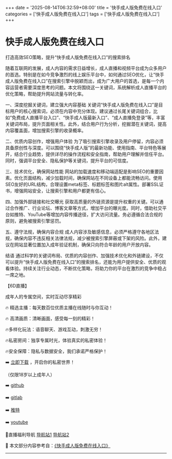 +++
date = '2025-08-14T06:32:59+08:00'
title = '快手成人版免费在线入口'
categories = ['快手成人版免费在线入口']
tags = ['快手成人版免费在线入口']
+++

# 快手成人版免费在线入口

打造高效SEO策略，提升“快手成人版免费在线入口”的搜索排名

随着互联网的发展，成人内容的需求日益增长，成人直播和视频平台成为众多用户的首选。特别是在如今竞争激烈的线上娱乐平台中，如何通过SEO优化，让“快手成人版免费在线入口”在搜索引擎中脱颖而出，成为广大用户的首选，是每一个内容运营者需要深度思考的问题。本文将围绕这一关键词，系统解析成人直播平台的优化策略，帮助提升网站流量与转化率。

一、深度挖掘关键词，建立强大内容基础
关键词“快手成人版免费在线入口”是目标用户的核心搜索词，必须在内容中充分体现。建议通过长尾关键词组合，比如“免费成人直播平台入口”、“快手成人版最新入口”、“成人直播免登录”等，丰富关键词布局，提升页面相关性。此外，结合用户行为分析，挖掘潜在关键词，提高内容覆盖面，增加搜索引擎的收录概率。

二、优质内容创作，增强用户体验
为了吸引搜索引擎收录及用户停留，内容必须具备原创性与深度。可以围绕“快手成人版”的最新功能、使用指南、平台特色等展开，结合行业趋势，提供详尽的操作流程和安全指南，帮助用户理解并信任平台。同时，强调平台安全、隐私保护等关键词，提升平台的可信度。

三、技术优化，确保网站性能
网站的加载速度和移动端适配是影响SEO的重要因素。优化页面结构，减少加载时间，确保网站在不同设备上都能流畅访问。使用SEO友好的URL结构，合理设置meta标签、标题标签和图片alt属性。部署SSL证书，增强网站安全，让搜索引擎和用户都更有信心。

四、加强外部链接和社交曝光
获取高质量的外链资源是提升权重的关键。可以通过合作推广、行业论坛、博客文章等方式，增加平台的曝光度。同时，借助社交平台如推特、YouTube等增加内容传播途径，扩大访问流量。务必遵循合法合规的原则，避免被搜索引擎惩罚。

五、遵守法规，确保内容合规
成人内容涉及敏感信息，必须严格遵守各地区法规，确保内容不违反相关法律法规，减少被搜索引擎屏蔽或下架的风险。此外，建议在网站显著位置加入成年验证机制，确保只向符合年龄的用户开放内容。

结语
通过科学的关键词布局、优质的内容创作、加强技术优化和外链建设，不仅可以提升“快手成人版免费在线入口”的搜索排名，还能为用户提供安全、优质的观看体验。持续关注行业动态，不断优化策略，将助力你的平台在激烈的竞争中稳占一席之地。

【6D直播】

 成年人的专属空间，实时互动尽享精彩

🔥 精选主播：每天数百位优质主播在线随时与你互动！

🔥 高清画质：清晰画面，感受每一刻的精彩！

🔥多样化玩法：语音聊天、游戏互动，刺激无穷！

🔥私密房间：独享专属时光，体验真实的私密体验！

🔥安全保障：隐私与数据安全，我们承诺严格保护！

➡️ [立即下载](https://down123.s3.ap-east-1.amazonaws.com/down/down.html?channelCode=blog) ，开启你的私密世界！

（仅限18岁以上成年人）

➡️ [github](https://aldult-live.github.io/)

➡️ [gitlab](https://seo-09598d.gitlab.io/)

➡️ [推特](https://x.com/wegame33)

➡️ [youtube](https://www.youtube.com/@6Dlive)

🔞直播福利导航 [导航站1](https://webstack-86085a.gitlab.io/) [导航站2](https://onlygit123-2.github.io/)


📘 本文部分内容参考自：[《快手成人版免费在线入口》](https://webstack-hugo-16.pages.dev/)

---
